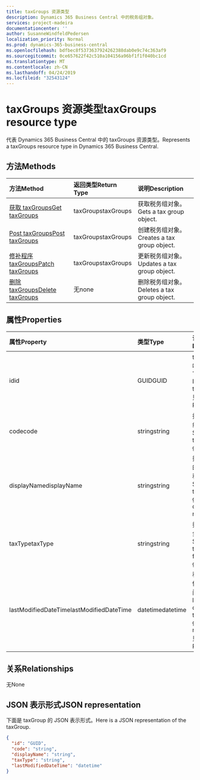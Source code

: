 ```yaml
---
title: taxGroups 资源类型
description: Dynamics 365 Business Central 中的税务组对象。
services: project-madeira
documentationcenter: ''
author: SusanneWindfeldPedersen
localization_priority: Normal
ms.prod: dynamics-365-business-central
ms.openlocfilehash: bdfbec8f5373637924262388dab0e9c74c363af9
ms.sourcegitcommit: 0ce657622f42c510a104156a96bf1f1f040bc1cd
ms.translationtype: MT
ms.contentlocale: zh-CN
ms.lasthandoff: 04/24/2019
ms.locfileid: "32543124"
---
```

# <a name="taxgroups-resource-type"></a><span data-ttu-id="6ea69-103">taxGroups 资源类型</span><span class="sxs-lookup"><span data-stu-id="6ea69-103">taxGroups resource type</span></span>
<span data-ttu-id="6ea69-104">代表 Dynamics 365 Business Central 中的 taxGroups 资源类型。</span><span class="sxs-lookup"><span data-stu-id="6ea69-104">Represents a taxGroups resource type in Dynamics 365 Business Central.</span></span>

## <a name="methods"></a><span data-ttu-id="6ea69-105">方法</span><span class="sxs-lookup"><span data-stu-id="6ea69-105">Methods</span></span>
| <span data-ttu-id="6ea69-106">方法</span><span class="sxs-lookup"><span data-stu-id="6ea69-106">Method</span></span>       | <span data-ttu-id="6ea69-107">返回类型</span><span class="sxs-lookup"><span data-stu-id="6ea69-107">Return Type</span></span>  |<span data-ttu-id="6ea69-108">说明</span><span class="sxs-lookup"><span data-stu-id="6ea69-108">Description</span></span>|
|:---------------|:--------|:----------|
|[<span data-ttu-id="6ea69-109">获取 taxGroups</span><span class="sxs-lookup"><span data-stu-id="6ea69-109">Get taxGroups</span></span>](../api/dynamics-taxgroups-get.md)|<span data-ttu-id="6ea69-110">taxGroups</span><span class="sxs-lookup"><span data-stu-id="6ea69-110">taxGroups</span></span>|<span data-ttu-id="6ea69-111">获取税务组对象。</span><span class="sxs-lookup"><span data-stu-id="6ea69-111">Gets a tax group object.</span></span>|
|[<span data-ttu-id="6ea69-112">Post taxGroups</span><span class="sxs-lookup"><span data-stu-id="6ea69-112">Post taxGroups</span></span>](../api/dynamics-create-taxgroups.md)|<span data-ttu-id="6ea69-113">taxGroups</span><span class="sxs-lookup"><span data-stu-id="6ea69-113">taxGroups</span></span>|<span data-ttu-id="6ea69-114">创建税务组对象。</span><span class="sxs-lookup"><span data-stu-id="6ea69-114">Creates a tax group object.</span></span>|
|[<span data-ttu-id="6ea69-115">修补程序 taxGroups</span><span class="sxs-lookup"><span data-stu-id="6ea69-115">Patch taxGroups</span></span>](../api/dynamics-taxgroups-update.md)|<span data-ttu-id="6ea69-116">taxGroups</span><span class="sxs-lookup"><span data-stu-id="6ea69-116">taxGroups</span></span>|<span data-ttu-id="6ea69-117">更新税务组对象。</span><span class="sxs-lookup"><span data-stu-id="6ea69-117">Updates a tax group object.</span></span>|
|[<span data-ttu-id="6ea69-118">删除 taxGroups</span><span class="sxs-lookup"><span data-stu-id="6ea69-118">Delete taxGroups</span></span>](../api/dynamics-taxgroups-delete.md)|<span data-ttu-id="6ea69-119">无</span><span class="sxs-lookup"><span data-stu-id="6ea69-119">none</span></span>|<span data-ttu-id="6ea69-120">删除税务组对象。</span><span class="sxs-lookup"><span data-stu-id="6ea69-120">Deletes a tax group object.</span></span>|

## <a name="properties"></a><span data-ttu-id="6ea69-121">属性</span><span class="sxs-lookup"><span data-stu-id="6ea69-121">Properties</span></span>
| <span data-ttu-id="6ea69-122">属性</span><span class="sxs-lookup"><span data-stu-id="6ea69-122">Property</span></span>     | <span data-ttu-id="6ea69-123">类型</span><span class="sxs-lookup"><span data-stu-id="6ea69-123">Type</span></span>   |<span data-ttu-id="6ea69-124">说明</span><span class="sxs-lookup"><span data-stu-id="6ea69-124">Description</span></span>|
|:---------------|:--------|:----------|
|<span data-ttu-id="6ea69-125">id</span><span class="sxs-lookup"><span data-stu-id="6ea69-125">id</span></span>|<span data-ttu-id="6ea69-126">GUID</span><span class="sxs-lookup"><span data-stu-id="6ea69-126">GUID</span></span>|<span data-ttu-id="6ea69-127">taxGroup 的唯一 ID。</span><span class="sxs-lookup"><span data-stu-id="6ea69-127">The unique ID of the taxGroup.</span></span> <span data-ttu-id="6ea69-128">只读。</span><span class="sxs-lookup"><span data-stu-id="6ea69-128">Read-Only.</span></span>|
|<span data-ttu-id="6ea69-129">code</span><span class="sxs-lookup"><span data-stu-id="6ea69-129">code</span></span>|<span data-ttu-id="6ea69-130">string</span><span class="sxs-lookup"><span data-stu-id="6ea69-130">string</span></span>|<span data-ttu-id="6ea69-131">指定税务组。</span><span class="sxs-lookup"><span data-stu-id="6ea69-131">Specifies the tax group.</span></span>|
|<span data-ttu-id="6ea69-132">displayName</span><span class="sxs-lookup"><span data-stu-id="6ea69-132">displayName</span></span>|<span data-ttu-id="6ea69-133">string</span><span class="sxs-lookup"><span data-stu-id="6ea69-133">string</span></span>|<span data-ttu-id="6ea69-134">指定税务组的显示名称。</span><span class="sxs-lookup"><span data-stu-id="6ea69-134">Specifies the tax group display name.</span></span>|
|<span data-ttu-id="6ea69-135">taxType</span><span class="sxs-lookup"><span data-stu-id="6ea69-135">taxType</span></span>|<span data-ttu-id="6ea69-136">string</span><span class="sxs-lookup"><span data-stu-id="6ea69-136">string</span></span>|<span data-ttu-id="6ea69-137">指定组的税金类型。</span><span class="sxs-lookup"><span data-stu-id="6ea69-137">Specifies the tax type for the group.</span></span>|
|<span data-ttu-id="6ea69-138">lastModifiedDateTime</span><span class="sxs-lookup"><span data-stu-id="6ea69-138">lastModifiedDateTime</span></span>|<span data-ttu-id="6ea69-139">datetime</span><span class="sxs-lookup"><span data-stu-id="6ea69-139">datetime</span></span>|<span data-ttu-id="6ea69-140">税组的最后修改日期时间。</span><span class="sxs-lookup"><span data-stu-id="6ea69-140">The last datetime the tax group was modified.</span></span> <span data-ttu-id="6ea69-141">只读。</span><span class="sxs-lookup"><span data-stu-id="6ea69-141">Read-Only.</span></span>|  


## <a name="relationships"></a><span data-ttu-id="6ea69-142">关系</span><span class="sxs-lookup"><span data-stu-id="6ea69-142">Relationships</span></span>
<span data-ttu-id="6ea69-143">无</span><span class="sxs-lookup"><span data-stu-id="6ea69-143">None</span></span>

## <a name="json-representation"></a><span data-ttu-id="6ea69-144">JSON 表示形式</span><span class="sxs-lookup"><span data-stu-id="6ea69-144">JSON representation</span></span>

<span data-ttu-id="6ea69-145">下面是 taxGroup 的 JSON 表示形式。</span><span class="sxs-lookup"><span data-stu-id="6ea69-145">Here is a JSON representation of the taxGroup.</span></span>

```json
{
  "id": "GUID",
  "code": "string",
  "displayName": "string",
  "taxType": "string",
  "lastModifiedDateTime": "datetime"
}

```


